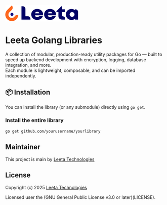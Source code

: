 ![Leeta Tech Logo default](https://github.com/leetatech/leeta-webite-new/blob/main/src/assets/icons/full-logo.svg)

# Leeta Golang Libraries

A collection of modular, production-ready utility packages for Go — built to speed up backend development with encryption, logging, database integration, and more.  
Each module is lightweight, composable, and can be imported independently.

## 📦 Installation

You can install the library (or any submodule) directly using `go get`.

### Install the entire library
```bash
go get github.com/yourusername/yourlibrary
```

## Maintainer 

This project is main by [Leeta Technologies](https://www.getleeta.com)

## License 

Copyright (c) 2025 [Leeta Technologies](https://www.getleeta.com)

Licensed user the (GNU General Public License v3.0 or later)(LICENSE).